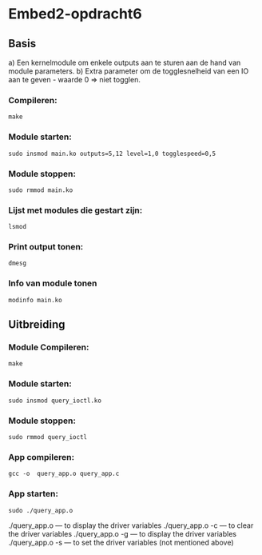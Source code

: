 # Embed2-opdracht6
## Basis
a)  Een kernelmodule om enkele outputs aan te sturen aan de hand van module parameters.
b)  Extra parameter om de togglesnelheid van een IO aan te geven - waarde 0 => niet togglen.

### Compileren:

    make    

### Module starten:

    sudo insmod main.ko outputs=5,12 level=1,0 togglespeed=0,5

### Module stoppen:

    sudo rmmod main.ko

### Lijst met modules die gestart zijn:

    lsmod

### Print output tonen:
    
    dmesg

### Info van module tonen

    modinfo main.ko

## Uitbreiding

### Module Compileren:

    make    

### Module starten:

    sudo insmod query_ioctl.ko

### Module stoppen:

    sudo rmmod query_ioctl

### App compileren:

    gcc -o  query_app.o query_app.c

### App starten:

    sudo ./query_app.o

./query_app.o       — to display the driver variables
./query_app.o -c    — to clear the driver variables
./query_app.o -g    — to display the driver variables
./query_app.o -s    — to set the driver variables (not mentioned above)
